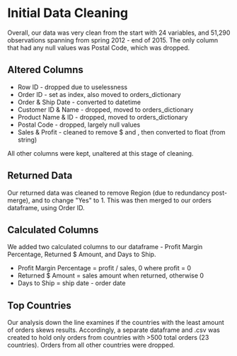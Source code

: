 # Initial Data Cleaning
Overall, our data was very clean from the start with 24 variables, and 51,290 observations spanning from spring 2012 - end of 2015. The only column that had any null values was Postal Code, which was dropped.

## Altered Columns
- Row ID - dropped due to uselessness
- Order ID - set as index, also moved to orders_dictionary
- Order & Ship Date - converted to datetime
- Customer ID & Name - dropped, moved to orders_dictionary
- Product Name & ID - dropped, moved to orders_dictionary
- Postal Code - dropped, largely null values
- Sales & Profit - cleaned to remove $ and , then converted to float (from string)

All other columns were kept, unaltered at this stage of cleaning.

## Returned Data
Our returned data was cleaned to remove Region (due to redundancy post-merge), and to change "Yes" to 1. This was then merged to our orders dataframe, using Order ID.

## Calculated Columns
We added two calculated columns to our dataframe - Profit Margin Percentage, Returned $ Amount, and Days to Ship.

- Profit Margin Percentage = profit / sales, 0 where profit = 0
- Returned $ Amount = sales amount when returned, otherwise 0
- Days to Ship = ship date - order date

## Top Countries
Our analysis down the line examines if the countries with the least amount of orders skews results. Accordingly, a separate dataframe and .csv was created to hold only orders from countries with >500 total orders (23 countries). Orders from all other countries were dropped.